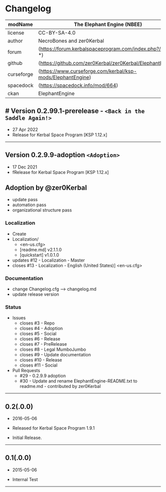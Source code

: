 # Changelog  
  
| modName    | The Elephant Engine (NBEE)                                  |
| ---------- | ----------------------------------------------------------- |
| license    | CC-BY-SA-4.0                                                |
| author     | NecroBones and zer0Kerbal                                   |
| forum      | (https://forum.kerbalspaceprogram.com/index.php?/topic/-*)  |
| github     | (https://github.com/zer0Kerbal/zer0Kerbal/ElephantEngine)   |
| curseforge | (https://www.curseforge.com/kerbal/ksp-mods/ElephantEngine) |
| spacedock  | (https://spacedock.info/mod/664)                            |
| ckan       | ElephantEngine                                              |

## # Version 0.2.99.1-prerelease - `<Back in the Saddle Again!>`

* 27 Apr 2022
* Release for Kerbal Space Program [KSP 1.12.x]

---

## Version 0.2.9.9-adoption `<Adoption>`

* 17 Dec 2021
* fRelease for Kerbal Space Program [KSP 1.12.x]

## Adoption by @zer0Kerbal

* update pass
* automation pass
* organizational structure pass

### Localization

* Create
* Localization/
  * <en-us.cfg>
  * [readme.md] v2.1.1.0
  * [quickstart] v1.0.1.0
* updates #12 - Localization - Master
* closes #13 - Localization - English (United States)] <en-us.cfg>

### Documentation

* change Changelog.cfg --> changelog.md
* update release version

### Status

* Issues
  * closes #3 - Repo
  * closes #4 - Adoption
  * closes #5 - Social
  * closes #6 - Release
  * closes #7 - PreRelease
  * closes #8 - Legal MumboJumbo
  * closes #9 - Update documentation
  * closes #10 - Release
  * closes #11 - Social
* Pull Requests
  * #29 - 0.2.9.9 adoption
  * #30 - Update and rename ElephantEngine-README.txt to readme.md - contributed by zer0Kerbal

---

## 0.2(.0.0)

* 2016-05-06
* Released for Kerbal Space Program 1.9.1

* Initial Release.

---

## 0.1(.0.0)

* 2015-05-06

* Internal Test

---
